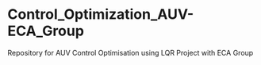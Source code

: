 # Control_Optimization_AUV-ECA_Group
 Repository for AUV Control Optimisation using LQR Project  with ECA Group
